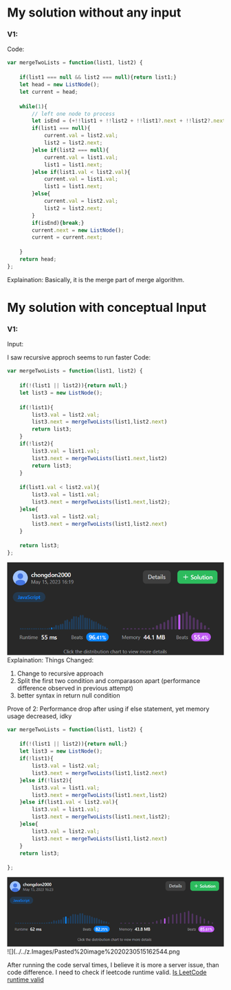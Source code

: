 # My solution without any input

### V1:
Code:
```js
var mergeTwoLists = function(list1, list2) {

    if(list1 === null && list2 === null){return list1;}
    let head = new ListNode();
    let current = head;

    while(1){
        // left one node to process
        let isEnd = (+!!list1 + !!list2 + !!list1?.next + !!list2?.next) == 1;
        if(list1 === null){
            current.val = list2.val;
            list2 = list2.next;  
        }else if(list2 === null){        
            current.val = list1.val;
            list1 = list1.next;
        }else if(list1.val < list2.val){
            current.val = list1.val;
            list1 = list1.next;
        }else{
            current.val = list2.val;
            list2 = list2.next;  
        }
        if(isEnd){break;}
        current.next = new ListNode();
        current = current.next;
        
    }
    return head;
};
```
Explaination:
Basically, it is the merge part of merge algorithm.
# My solution with conceptual Input

### V1: 
Input:

I saw recursive approch seems to run faster
Code:
```js
var mergeTwoLists = function(list1, list2) {

    if(!(list1 || list2)){return null;}
    let list3 = new ListNode();

    if(!list1){
        list3.val = list2.val;
        list3.next = mergeTwoLists(list1,list2.next)
        return list3;
    }
    if(!list2){
        list3.val = list1.val;
        list3.next = mergeTwoLists(list1.next,list2)
        return list3;
    }

    if(list1.val < list2.val){
        list3.val = list1.val;
        list3.next = mergeTwoLists(list1.next,list2);
    }else{
        list3.val = list2.val;
        list3.next = mergeTwoLists(list1,list2.next)
    }
    
    return list3;
};
```
![](../../z.Images/Pasted%20image%2020230515161940.png)
Explaination:
Things Changed:
1. Change to recursive approach
2. Split the first two condition and comparason apart (performance difference observed in previous attempt)
3. better syntax in return null condition

Prove of 2:
Performance drop after using if else statement, yet memory usage decreased, idky
```js
var mergeTwoLists = function(list1, list2) {

    if(!(list1 || list2)){return null;}
    let list3 = new ListNode();
    if(!list1){
        list3.val = list2.val;
        list3.next = mergeTwoLists(list1,list2.next)
    }else if(!list2){
        list3.val = list1.val;
        list3.next = mergeTwoLists(list1.next,list2)
    }else if(list1.val < list2.val){
        list3.val = list1.val;
        list3.next = mergeTwoLists(list1.next,list2);
    }else{
        list3.val = list2.val;
        list3.next = mergeTwoLists(list1,list2.next)
    }
    return list3;

};
```
![](../../z.Images/Pasted%20image%2020230515162441.png)
![](../../z.Images/Pasted%20image%2020230515162544.png




After running the code serval times, I believe it is more a server issue, than code difference. I need to check if leetcode runtime valid. 
[Is LeetCode runtime valid](0.%20About%20LeetCode.md#Is%20LeetCode%20runtime%20valid)